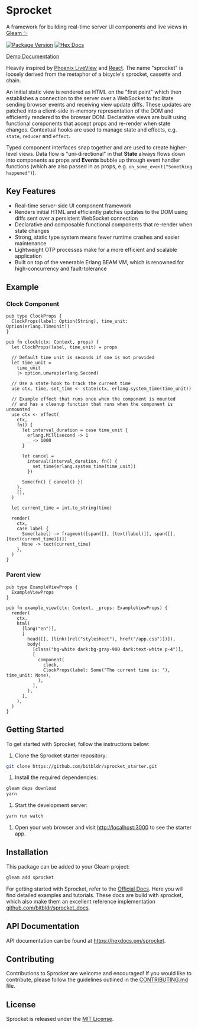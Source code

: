# Sprocket

A framework for building real-time server UI components and live views in [Gleam ✨](https://gleam.run/)

[![Package Version](https://img.shields.io/hexpm/v/sprocket)](https://hex.pm/packages/sprocket)
[![Hex Docs](https://img.shields.io/badge/hex-docs-ffaff3)](https://hexdocs.pm/sprocket/)

[Demo Documentation](https://sprocket.live)

Heavily inspired by [Phoenix LiveView](https://github.com/phoenixframework/phoenix_live_view) and
[React](https://github.com/facebook/react). The name "sprocket" is loosely derived from the metaphor
of a bicycle's sprocket, cassette and chain.

An initial static view is rendered as HTML on the "first paint" which then establishes a connection to the server over a
WebSocket to facilitate sending browser events and receiving view update diffs. These updates are
patched into a client-side in-memory representation of the DOM and efficiently rendered to the
browser DOM. Declarative views are built using functional components that accept props and re-render
when state changes. Contextual hooks are used to manage state and effects, e.g.
`state`, `reducer` and `effect`.

Typed component interfaces snap together and are used to create higher-level views. Data flow is
"uni-directional" in that **State** always flows down into components as props and **Events**
bubble up through event handler functions (which are also passed in as props, e.g.
`on_some_event("Something happened")`).

## Key Features

- Real-time server-side UI component framework
- Renders initial HTML and efficiently patches updates to the DOM using diffs sent over a persistent WebSocket connection
- Declarative and composable functional components that re-render when state changes
- Strong, static type system means fewer runtime crashes and easier maintenance
- Lightweight OTP processes make for a more efficient and scalable application
- Built on top of the venerable Erlang BEAM VM, which is renowned for high-concurrency and fault-tolerance

## Example

### Clock Component

```gleam
pub type ClockProps {
  ClockProps(label: Option(String), time_unit: Option(erlang.TimeUnit))
}

pub fn clock(ctx: Context, props) {
  let ClockProps(label, time_unit) = props

  // Default time unit is seconds if one is not provided
  let time_unit =
    time_unit
    |> option.unwrap(erlang.Second)

  // Use a state hook to track the current time
  use ctx, time, set_time <- state(ctx, erlang.system_time(time_unit))

  // Example effect that runs once when the component is mounted
  // and has a cleanup function that runs when the component is unmounted
  use ctx <- effect(
    ctx,
    fn() {
      let interval_duration = case time_unit {
        erlang.Millisecond -> 1
        _ -> 1000
      }

      let cancel =
        interval(interval_duration, fn() {
          set_time(erlang.system_time(time_unit))
        })

      Some(fn() { cancel() })
    },
    [],
  )

  let current_time = int.to_string(time)

  render(
    ctx,
    case label {
      Some(label) -> fragment([span([], [text(label)]), span([], [text(current_time)])])
      None -> text(current_time)
    },
  )
}
```

### Parent view

```gleam
pub type ExampleViewProps {
  ExampleViewProps
}

pub fn example_view(ctx: Context, _props: ExampleViewProps) {
  render(
    ctx,
    html(
      [lang("en")],
      [
        head([], [link([rel("stylesheet"), href("/app.css")])]),
        body(
          [class("bg-white dark:bg-gray-900 dark:text-white p-4")],
          [
            component(
              clock,
              ClockProps(label: Some("The current time is: "), time_unit: None),
            ),
          ],
        ),
      ],
    ),
  )
}

```

## Getting Started

To get started with Sprocket, follow the instructions below:

1. Clone the Sprocket starter repository:

```sh
git clone https://github.com/bitbldr/sprocket_starter.git
```

1. Install the required dependencies:

```sh
gleam deps download
yarn
```

1. Start the development server:

```sh
yarn run watch
```

1. Open your web browser and visit [http://localhost:3000](http://localhost:3000) to see the starter app.

## Installation

This package can be added to your Gleam project:

```sh
gleam add sprocket
```

For getting started with Sprocket, refer to the [Official Docs](https://sprocket.live).
Here you will find detailed examples and tutorials. These docs are
build with sprocket, which also make them an excellent reference implementation [github.com/bitbldr/sprocket_docs](https://github.com/bitbldr/sprocket_docs).

## API Documentation

API documentation can be found at <https://hexdocs.pm/sprocket>.

## Contributing

Contributions to Sprocket are welcome and encouraged! If you would like to contribute, please follow
the guidelines outlined in the
[CONTRIBUTING.md](https://github.com/bitbldr/sprocket/blob/master/CONTRIBUTING.md) file.

## License

Sprocket is released under the [MIT License](https://github.com/bitbldr/sprocket/blob/master/LICENSE.md).

